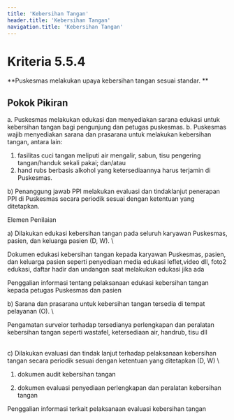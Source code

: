 ```yaml
---
title: 'Kebersihan Tangan'
header.title: 'Kebersihan Tangan'
navigation.title: 'Kebersihan Tangan'
---
```


# Kriteria 5.5.4 
**Puskesmas melakukan upaya kebersihan tangan sesuai standar. **

## Pokok Pikiran 

a. Puskesmas melakukan edukasi dan menyediakan sarana edukasi untuk kebersihan tangan bagi pengunjung dan petugas puskesmas. 
b. Puskesmas wajib menyediakan sarana dan prasarana untuk melakukan kebersihan tangan, antara lain: 
1) fasilitas cuci tangan meliputi air mengalir, sabun, tisu pengering tangan/handuk sekali pakai; dan/atau 
2) hand rubs berbasis alkohol yang ketersediaannya harus terjamin di Puskesmas. 

b) Penanggung jawab PPI melakukan evaluasi dan tindaklanjut penerapan PPI di Puskesmas secara periodik sesuai dengan ketentuan yang ditetapkan. 
 
Elemen Penilaian 




 a) Dilakukan edukasi kebersihan tangan pada seluruh karyawan Puskesmas, pasien, dan keluarga pasien (D, W).  \




Dokumen edukasi kebersihan tangan kepada karyawan Puskesmas, pasien, dan keluarga pasien seperti penyediaan media edukasi leflet,video dll, foto2 edukasi, daftar hadir dan undangan saat melakukan edukasi jika ada
 
Penggalian informasi tentang pelaksanaan edukasi kebersihan tangan kepada petugas Puskesmas dan pasien 




 b) Sarana dan prasarana untuk kebersihan tangan tersedia di tempat pelayanan (O).  \




Pengamatan surveior terhadap tersedianya perlengkapan dan peralatan kebersihan tangan seperti wastafel, ketersediaan air, handrub, tisu dll 




  \
c) Dilakukan evaluasi dan tindak lanjut terhadap pelaksanaan kebersihan tangan secara periodik sesuai dengan ketentuan yang ditetapkan (D, W) \




1. dokumen audit kebersihan tangan 


2. dokumen evaluasi penyediaan perlengkapan dan peralatan kebersihan tangan
 
Penggalian informasi terkait pelaksanaan evaluasi kebersihan tangan 
 
 



